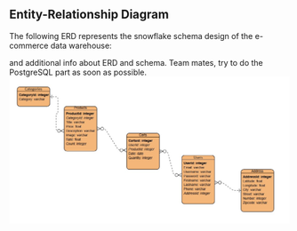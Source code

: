 ## Entity-Relationship Diagram
The following ERD represents the snowflake schema design of the e-commerce data warehouse:


and additional info about ERD and schema. 
Team mates, try to do the PostgreSQL part as soon as possible. 
![Entity-Relationship Diagram](erd.jpg)
